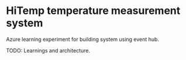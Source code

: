 # HiTemp temperature measurement system

Azure learning experiment for building system using event hub.

TODO: Learnings and architecture.